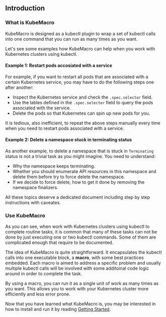 ## Introduction

### What is KubeMacro

KubeMacro is designed as a kubectl plugin to wrap a set of kubectl calls into one command that you can run as many times as you want.

Let's see some examples how KubeMacro can help when you work with Kubernetes clusters using kubectl.

#### Example 1: Restart pods accosiated with a service

For example, if you want to restart all pods that are associated with a certain Kubernetes service, you may have to do the following steps one after another:
* Inspect the Kubernetes service and check the `.spec.selector` field.
* Use the lables defined in the `.spec.selector` field to query the pods associated with the service.
* Delete the pods so that Kubernetes can spin up new pods for you.

It is tedious, also inefficient, to repeat the above steps manually every time when you need to restart pods associated with a service.

#### Example 2: Delete a namespace stuck in terminating status

As another example, to delete a namespace that is stuck in `Terminating` status is not a trivial task as you might imagine. You need to understand:
* Why the namespace keeps terminating.
* Whether you should enumerate API resources in this namespace and delete them before try to force delete the namespace.
* If we decide to force delete, how to get it done by removing the namespace finalizers.

All these topics deserve a dedicated document including step by step instructions with caveates.

### Use KubeMacro

As you can see, when work with Kubernetes clusters using kubectl to complete routine tasks, it is common that many of these tasks can not be done by just executing one or two kubectl commands. Some of them are complicated enough that require to be documented.

The idea of KubeMacro is quite straightforward. It encapsulates the kubectl calls into one executable block, a **macro**, with some best practices embedded. Each macro is aimed to address a specific problem and usually multiple kubectl calls will be involved with some additoinal code logic around in order to complete the task.

By using a macro, you can run it as a single unit of work as many times as you want. This allows you to work with your Kubernetes cluster more efficiently and less error prone.

Now that you have learned what KubeMacro is, you may be interested in how to install and run it by reading [Getting Started](getting-started.md).